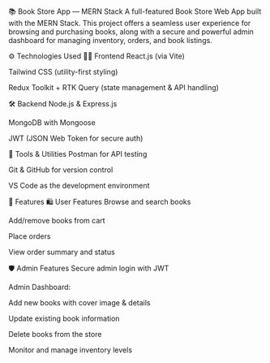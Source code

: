 📚 Book Store App — MERN Stack
A full-featured Book Store Web App built with the MERN Stack. This project offers a seamless user experience for browsing and purchasing books, along with a secure and powerful admin dashboard for managing inventory, orders, and book listings.

⚙️ Technologies Used
🧑‍💻 Frontend
React.js (via Vite)

Tailwind CSS (utility-first styling)

Redux Toolkit + RTK Query (state management & API handling)

🛠️ Backend
Node.js & Express.js

MongoDB with Mongoose

JWT (JSON Web Token for secure auth)

🧰 Tools & Utilities
Postman for API testing

Git & GitHub for version control

VS Code as the development environment

🌟 Features
🛍️ User Features
Browse and search books

Add/remove books from cart

Place orders 

View order summary and status

🛡️ Admin Features
Secure admin login with JWT

Admin Dashboard:

Add new books with cover image & details

Update existing book information

Delete books from the store

Monitor and manage inventory levels


